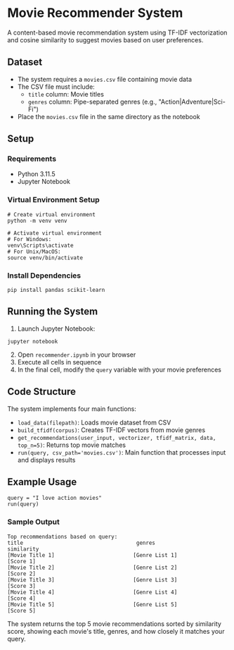 # Movie Recommender System

A content-based movie recommendation system using TF-IDF vectorization and cosine similarity to suggest movies based on user preferences.

## Dataset
- The system requires a `movies.csv` file containing movie data
- The CSV file must include:
  - `title` column: Movie titles
  - `genres` column: Pipe-separated genres (e.g., "Action|Adventure|Sci-Fi")
- Place the `movies.csv` file in the same directory as the notebook

## Setup
### Requirements
- Python 3.11.5
- Jupyter Notebook

### Virtual Environment Setup
```
# Create virtual environment
python -m venv venv

# Activate virtual environment
# For Windows:
venv\Scripts\activate
# For Unix/MacOS:
source venv/bin/activate
```

### Install Dependencies
```
pip install pandas scikit-learn
```

## Running the System
1. Launch Jupyter Notebook:
```
jupyter notebook
```

2. Open `recommender.ipynb` in your browser
3. Execute all cells in sequence
4. In the final cell, modify the `query` variable with your movie preferences

## Code Structure
The system implements four main functions:
- `load_data(filepath)`: Loads movie dataset from CSV
- `build_tfidf(corpus)`: Creates TF-IDF vectors from movie genres
- `get_recommendations(user_input, vectorizer, tfidf_matrix, data, top_n=5)`: Returns top movie matches
- `run(query, csv_path='movies.csv')`: Main function that processes input and displays results

## Example Usage
```
query = "I love action movies"
run(query)
```

### Sample Output
```
Top recommendations based on query:
title                                    genres                      similarity
[Movie Title 1]                         [Genre List 1]              [Score 1]
[Movie Title 2]                         [Genre List 2]              [Score 2]
[Movie Title 3]                         [Genre List 3]              [Score 3]
[Movie Title 4]                         [Genre List 4]              [Score 4]
[Movie Title 5]                         [Genre List 5]              [Score 5]
```

The system returns the top 5 movie recommendations sorted by similarity score, showing each movie's title, genres, and how closely it matches your query.
```
